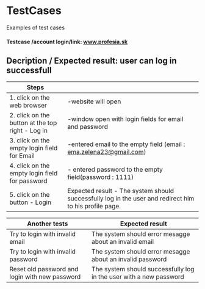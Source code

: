 # TestCases
Examples of test cases

#### Testcase /account login/link: www.profesia.sk
##  Decription / Expected result: user can log in successfull

| Steps |           |
|---|---|
| 1. click on the web browser| -website will open |
| 2. click on the button at the top right  - Log in |-window open with login fields for email and password|
| 3. click on the  empty login field for Email| -entered email to the empty field (email : ema.zelena23@gmail.com) |
| 4. click on the empty login field for password| -	entered password to the empty field(password : 1111) | 
| 5. click on the button - Login| Expected result - The system should successfully log in the user and redirect him to his profile page. | 


|Another tests  | Expected result|
|---|---|
|Try to login with invalid email|The system should error mesagge about an invalid email|
|Try to login with invalid password |The system should error mesagge about an invalid password|
|Reset old password and login with new password |The system should successfully log in the user with a new password|
